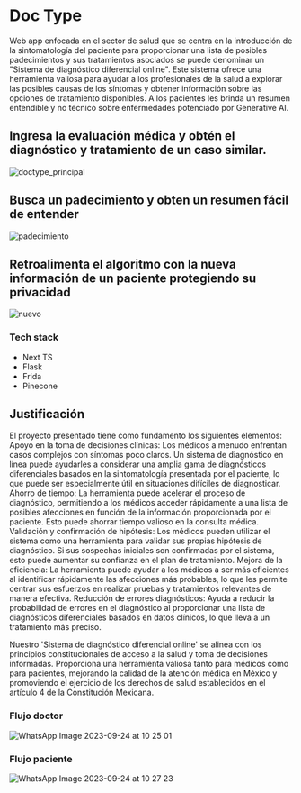 # Doc Type
Web app enfocada en el sector de salud que se centra en la introducción de la sintomatología del paciente para proporcionar una lista de posibles padecimientos y sus tratamientos asociados se puede denominar un "Sistema de diagnóstico diferencial online". Este sistema ofrece una herramienta valiosa para ayudar a los profesionales de la salud a explorar las posibles causas de los síntomas y obtener información sobre las opciones de tratamiento disponibles. A los pacientes les brinda un resumen entendible y no técnico sobre enfermedades potenciado por Generative AI.

## Ingresa la evaluación médica y obtén el diagnóstico y tratamiento de un caso similar.
![doctype_principal](https://github.com/TofuDotTech/doctype/assets/66339246/f1a644d2-d7e9-4f9e-904f-9f49504e2368)

## Busca un padecimiento y obten un resumen fácil de entender
![padecimiento](https://github.com/TofuDotTech/doctype/assets/66339246/c4ea02d0-4e53-49fb-8d99-764535c050b5)

## Retroalimenta el algoritmo con la nueva información de un paciente protegiendo su privacidad
![nuevo](https://github.com/TofuDotTech/doctype/assets/66339246/2c4cb9bc-d035-4373-8f33-c5e35183942e)

### Tech stack
<ul>
  <li>Next TS</li>
  <li>Flask</li>
  <li>Frida</li>
  <li>Pinecone</li>
</ul>

## Justificación
El proyecto presentado tiene como fundamento los siguientes elementos:
Apoyo en la toma de decisiones clínicas: Los médicos a menudo enfrentan casos complejos con síntomas poco claros. Un sistema de diagnóstico en línea puede ayudarles a considerar una amplia gama de diagnósticos diferenciales basados en la sintomatología presentada por el paciente, lo que puede ser especialmente útil en situaciones difíciles de diagnosticar.
Ahorro de tiempo: La herramienta puede acelerar el proceso de diagnóstico, permitiendo a los médicos acceder rápidamente a una lista de posibles afecciones en función de la información proporcionada por el paciente. Esto puede ahorrar tiempo valioso en la consulta médica.
Validación y confirmación de hipótesis: Los médicos pueden utilizar el sistema como una herramienta para validar sus propias hipótesis de diagnóstico. Si sus sospechas iniciales son confirmadas por el sistema, esto puede aumentar su confianza en el plan de tratamiento.
Mejora de la eficiencia: La herramienta puede ayudar a los médicos a ser más eficientes al identificar rápidamente las afecciones más probables, lo que les permite centrar sus esfuerzos en realizar pruebas y tratamientos relevantes de manera efectiva.
Reducción de errores diagnósticos: Ayuda a reducir la probabilidad de errores en el diagnóstico al proporcionar una lista de diagnósticos diferenciales basados en datos clínicos, lo que lleva a un tratamiento más preciso.

Nuestro 'Sistema de diagnóstico diferencial online' se alinea con los principios constitucionales de acceso a la salud y toma de decisiones informadas. Proporciona una herramienta valiosa tanto para médicos como para pacientes, mejorando la calidad de la atención médica en México y promoviendo el ejercicio de los derechos de salud establecidos en el artículo 4 de la Constitución Mexicana.

### Flujo doctor
![WhatsApp Image 2023-09-24 at 10 25 01](https://github.com/TofuDotTech/doctype/assets/66339246/dfcdc287-9357-4c82-b311-61f5a0015f75)

### Flujo paciente
![WhatsApp Image 2023-09-24 at 10 27 23](https://github.com/TofuDotTech/doctype/assets/66339246/e2f07ec8-0fe2-481a-9658-714a2e285a27)

